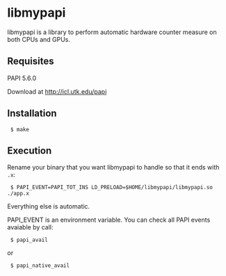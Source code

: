 # libmypapi

libmypapi is a library to perform automatic hardware counter measure on both CPUs and GPUs.

## Requisites

  PAPI 5.6.0
  
  Download at <http://icl.utk.edu/papi>


## Installation

     $ make
     
## Execution

Rename your binary that you want libmypapi to handle so that it ends with ```.x```:

     $ PAPI_EVENT=PAPI_TOT_INS LD_PRELOAD=$HOME/libmypapi/libmypapi.so ./app.x
          
Everything else is automatic.

PAPI_EVENT is an environment variable. You can check all PAPI events avaiable by call:

     $ papi_avail

or

     $ papi_native_avail
